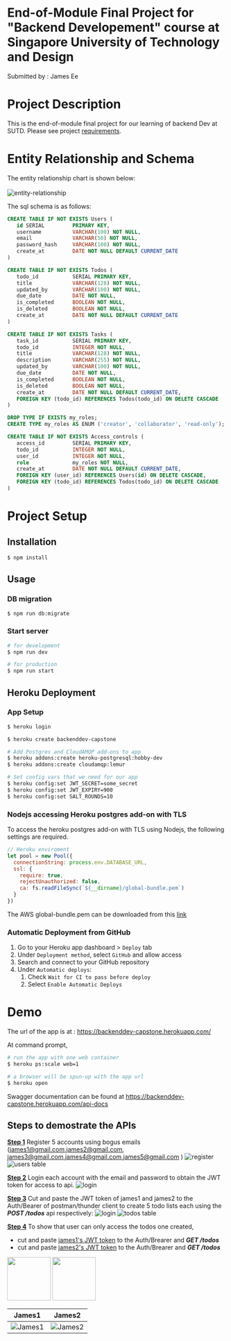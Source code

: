 # End-of-Module Final Project for "Backend Developement" course at Singapore University of Technology and Design

Submitted by : James Ee

# Project Description

This is the end-of-module final project for our learning of backend Dev at SUTD. Please see project [requirements](images/project-requirements.pdf).


# Entity Relationship and Schema

The entity relationship chart is shown below: <br><br>
![entity-relationship](images/entity-relationship.png)

The sql schema is as follows:
```sql
CREATE TABLE IF NOT EXISTS Users (
   id SERIAL         PRIMARY KEY,
   username          VARCHAR(100) NOT NULL,
   email             VARCHAR(50) NOT NULL,
   password_hash     VARCHAR(100) NOT NULL,
   create_at         DATE NOT NULL DEFAULT CURRENT_DATE
)

CREATE TABLE IF NOT EXISTS Todos (
   todo_id           SERIAL PRIMARY KEY,
   title             VARCHAR(128) NOT NULL,
   updated_by        VARCHAR(100) NOT NULL,
   due_date          DATE NOT NULL,
   is_completed      BOOLEAN NOT NULL,
   is_deleted        BOOLEAN NOT NULL,
   create_at         DATE NOT NULL DEFAULT CURRENT_DATE
)

CREATE TABLE IF NOT EXISTS Tasks (
   task_id           SERIAL PRIMARY KEY,
   todo_id           INTEGER NOT NULL,
   title             VARCHAR(128) NOT NULL,
   description       VARCHAR(255) NOT NULL,
   updated_by        VARCHAR(100) NOT NULL,
   due_date          DATE NOT NULL,
   is_completed      BOOLEAN NOT NULL,
   is_deleted        BOOLEAN NOT NULL,
   create_at         DATE NOT NULL DEFAULT CURRENT_DATE,
   FOREIGN KEY (todo_id) REFERENCES Todos(todo_id) ON DELETE CASCADE
)

DROP TYPE IF EXISTS my_roles;
CREATE TYPE my_roles AS ENUM ('creator', 'collaborator', 'read-only');

CREATE TABLE IF NOT EXISTS Access_controls (
   access_id         SERIAL PRIMARY KEY,
   todo_id           INTEGER NOT NULL,
   user_id           INTEGER NOT NULL,
   role              my_roles NOT NULL,
   create_at         DATE NOT NULL DEFAULT CURRENT_DATE,
   FOREIGN KEY (user_id) REFERENCES Users(id) ON DELETE CASCADE,
   FOREIGN KEY (todo_id) REFERENCES Todos(todo_id) ON DELETE CASCADE
)

```

# Project Setup

## Installation

```bash
$ npm install
```
## Usage

### DB migration

```bash
$ npm run db:migrate
```
### Start server
```bash
# for development
$ npm run dev

# for production
$ npm run start
```

## Heroku Deployment

### App Setup

```bash
$ heroku login

$ heroku create backenddev-capstone

# Add Postgres and CloudAMQP add-ons to app
$ heroku addons:create heroku-postgresql:hobby-dev
$ heroku addons:create cloudamqp:lemur

# Set config vars that we need for our app
$ heroku config:set JWT_SECRET=some_secret
$ heroku config:set JWT_EXPIRY=900
$ heroku config:set SALT_ROUNDS=10

```

### Nodejs accessing Heroku postgres add-on with TLS

To access the heroku postgres add-on with TLS using Nodejs, the following settings are required.
```js
// Heroku enviroment
let pool = new Pool({
  connectionString: process.env.DATABASE_URL,
  ssl: {
    require: true,
    rejectUnauthorized: false,
    ca: fs.readFileSync(`${__dirname}/global-bundle.pem`)
  }
})
```

The AWS global-bundle.pem can be downloaded from this [link](https://truststore.pki.rds.amazonaws.com/global/global-bundle.pem)


### Automatic Deployment from GitHub

1. Go to your Heroku app dashboard > `Deploy` tab
2. Under `Deployment method`, select `GitHub` and allow access
3. Search and connect to your GitHub repository
4. Under `Automatic deploys`:
   1. Check `Wait for CI to pass before deploy`
   2. Select `Enable Automatic Deploys`


# Demo

The url of the app is at :
https://backenddev-capstone.herokuapp.com/

At command prompt, 
```bash
# run the app with one web container
$ heroku ps:scale web=1

# a browser will be spun-up with the app url
$ heroku open
```

Swagger documentation can be found at 
https://backenddev-capstone.herokuapp.com/api-docs

## Steps to demostrate the APIs 

**<u>Step 1</u>**
Register 5 accounts using bogus emails (james1@gmail.com,james2@gmail.com, james3@gmail.com,james4@gmail.com,james5@gmail.com )
![register](images/register.png)
![users table](images/users-table-after-registration.png)

**<u>Step 2</u>**
Login each account with the email and password to obtain the JWT token for access to api.
![login](images/login.png)

**<u>Step 3</u>**
Cut and paste the JWT token of james1 and james2 to the Auth/Bearer of postman/thunder client to create 5 todo lists each using the ***POST /todos*** api respectively:
![login](images/create-todos.png)
![todos table](images/todos-after-createtodos.png)

**<u>Step 4</u>**
To show that user can only access the todos one created, 
   - cut and paste <u>james1's JWT token</u> to the Auth/Brearer and ***GET /todos***
   - cut and paste <u>james2's JWT token</u> to the Auth/Brearer and ***GET /todos***

<p float="left">
  <img src="images/get-alltodos-james1.png" width="100" />
  <img src="/images/get-alltodos-james2.png" width="100" />
</p>

| James1 | James2 |
|:-------------------------: |:-------------------------: |
| ![James1](images/get-alltodos-james1.png) | ![James2](images/get-alltodos-james2.png) |